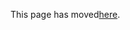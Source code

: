 This page has moved[here](https://gitlab.haskell.org/ghc/ghc/-/wikis/commentary/Documentation-Style-Guide).
